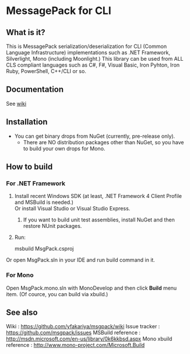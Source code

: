 # MessagePack for CLI

## What is it?

This is MessagePack serialization/deserialization for CLI (Common Language Infrastructure) implementations such as .NET Framework, Silverlight, Mono (including Moonlight.)
This library can be used from ALL CLS compliant languages such as C#, F#, Visual Basic, Iron Pyhton, Iron Ruby, PowerShell, C++/CLI or so.

## Documentation

See [wiki](https://github.com/msgpack/msgpack-cli/wiki)

## Installation

* You can get binary drops from NuGet (currently, pre-release only).
  * There are NO distribution packages other than NuGet, so you have to build your own drops for Mono.

## How to build

### For .NET Framework

1. Install recent Windows SDK (at least, .NET Framework 4 Client Profile and MSBuild is needed.) <br/>
   Or install Visual Studio or Visual Studio Express.
    1. If you want to build unit test assemblies, install NuGet and then restore NUnit packages.
2. Run:

    msbuild MsgPack.csproj

Or open MsgPack.sln in your IDE and run build command in it.

### For Mono

Open MsgPack.mono.sln with MonoDevelop and then click **Build** menu item.
(Of cource, you can build via xbuild.)

## See also

  Wiki                  : https://github.com/yfakariya/msgpack/wiki
  Issue tracker         : https://github.com/msgpack/issues
  MSBuild reference     : http://msdn.microsoft.com/en-us/library/0k6kkbsd.aspx
  Mono xbuild reference : http://www.mono-project.com/Microsoft.Build